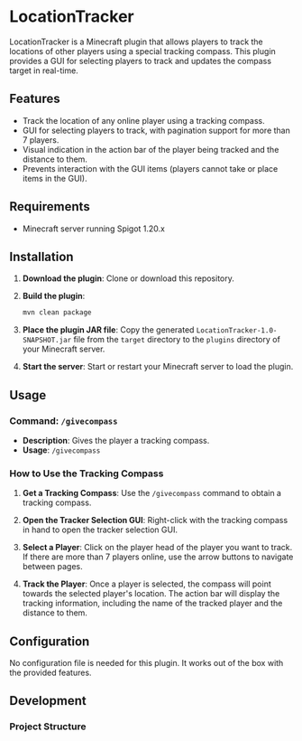# LocationTracker

LocationTracker is a Minecraft plugin that allows players to track the locations of other players using a special tracking compass. This plugin provides a GUI for selecting players to track and updates the compass target in real-time.

## Features

- Track the location of any online player using a tracking compass.
- GUI for selecting players to track, with pagination support for more than 7 players.
- Visual indication in the action bar of the player being tracked and the distance to them.
- Prevents interaction with the GUI items (players cannot take or place items in the GUI).

## Requirements

- Minecraft server running Spigot 1.20.x

## Installation

1. **Download the plugin**: Clone or download this repository.

2. **Build the plugin**:
    ```sh
    mvn clean package
    ```

3. **Place the plugin JAR file**: Copy the generated `LocationTracker-1.0-SNAPSHOT.jar` file from the `target` directory to the `plugins` directory of your Minecraft server.

4. **Start the server**: Start or restart your Minecraft server to load the plugin.

## Usage

### Command: `/givecompass`

- **Description**: Gives the player a tracking compass.
- **Usage**: `/givecompass`

### How to Use the Tracking Compass

1. **Get a Tracking Compass**: Use the `/givecompass` command to obtain a tracking compass.

2. **Open the Tracker Selection GUI**: Right-click with the tracking compass in hand to open the tracker selection GUI.

3. **Select a Player**: Click on the player head of the player you want to track. If there are more than 7 players online, use the arrow buttons to navigate between pages.

4. **Track the Player**: Once a player is selected, the compass will point towards the selected player's location. The action bar will display the tracking information, including the name of the tracked player and the distance to them.

## Configuration

No configuration file is needed for this plugin. It works out of the box with the provided features.

## Development

### Project Structure

